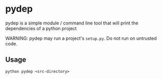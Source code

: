 pydep
=====

pydep is a simple module / command line tool that will print the dependencies of a python project

WARNING: pydep may run a project's `setup.py`. Do not run on untrusted code.

Usage
-----

```
python pydep <src-directory>
```
